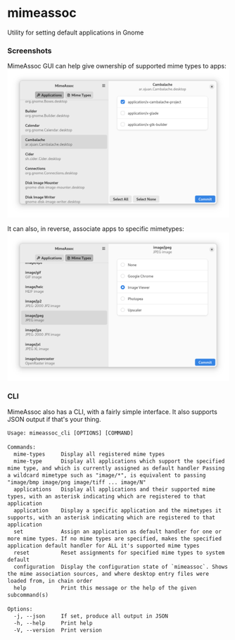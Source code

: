 # mimeassoc
Utility for setting default applications in Gnome

### Screenshots

MimeAssoc GUI can help give ownership of supported mime types to apps:
![Screeenshot](readme-assets/apps.png)

It can also, in reverse, associate apps to specific mimetypes:
![Screeenshot](readme-assets/mime_types.png)

### CLI

MimeAssoc also has a CLI, with a fairly simple interface. It also supports JSON output if that's your thing.
```
Usage: mimeassoc_cli [OPTIONS] [COMMAND]

Commands:
  mime-types     Display all registered mime types
  mime-type      Display all applications which support the specified mime type, and which is currently assigned as default handler Passing a wildcard mimetype such as "image/*", is equivalent to passing "image/bmp image/png image/tiff ... image/N"
  applications   Display all applications and their supported mime types, with an asterisk indicating which are registered to that application
  application    Display a specific application and the mimetypes it supports, with an asterisk indicating which are registered to that application
  set            Assign an application as default handler for one or more mime types. If no mime types are specified, makes the specified application default handler for ALL it's supported mime types
  reset          Reset assignments for specified mime types to system default
  configuration  Display the configuration state of `mimeassoc`. Shows the mime association sources, and where desktop entry files were loaded from, in chain order
  help           Print this message or the help of the given subcommand(s)

Options:
  -j, --json     If set, produce all output in JSON
  -h, --help     Print help
  -V, --version  Print version
```